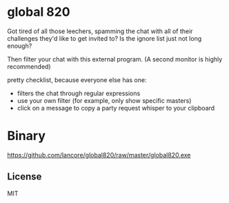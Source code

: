 # global 820

Got tired of all those leechers, spamming the chat with all of their challenges they'd like to get invited to? Is the ignore list just not long enough?

Then filter your chat with this external program. (A second monitor is highly recommended)

pretty checklist, because everyone else has one: 
  - filters the chat through regular expressions
  - use your own filter (for example, only show specific masters)
  - click on a message to copy a party request whisper to your clipboard

# Binary
https://github.com/lancore/global820/raw/master/global820.exe

License
----

MIT
